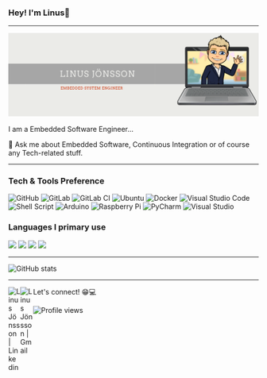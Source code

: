 ### Hey! I'm Linus👋

---
<p align="center">
  <img src="https://github.com/alflinusjonsson/alflinusjonsson/blob/main/LINUS.png">
</p>

I am a Embedded Software Engineer...

💬 Ask me about Embedded Software, Continuous Integration or of course any Tech-related stuff.

---

### Tech & Tools Preference

<img alt="GitHub" src="https://img.shields.io/badge/github-%23121011.svg?&style=for-the-badge&logo=github&logoColor=white"/> <img alt="GitLab" src="https://img.shields.io/badge/gitlab-%23181717.svg?&style=for-the-badge&logo=gitlab&logoColor=white"/>
<img alt="GitLab CI" src="https://img.shields.io/badge/GitLabCI-%23181717.svg?&style=for-the-badge&logo=gitlab&logoColor=white"/>
<img alt="Ubuntu" src="https://img.shields.io/badge/Ubuntu-E95420?style=for-the-badge&logo=ubuntu&logoColor=white" />
<img alt="Docker" src="https://img.shields.io/badge/docker-%230db7ed.svg?&style=for-the-badge&logo=docker&logoColor=white"/>
<img alt="Visual Studio Code" src="https://img.shields.io/badge/VisualStudioCode-0078d7.svg?&style=for-the-badge&logo=visual-studio-code&logoColor=white"/>
<img alt="Shell Script" src="https://img.shields.io/badge/shell_script-%23121011.svg?&style=for-the-badge&logo=gnu-bash&logoColor=white"/>
<img alt="Arduino" src="https://img.shields.io/badge/-Arduino-00979D?style=for-the-badge&logo=Arduino&logoColor=white"/>
<img alt="Raspberry Pi" src="https://img.shields.io/badge/-RaspberryPi-C51A4A?style=for-the-badge&logo=Raspberry-Pi"/>
<img alt="PyCharm" src="https://img.shields.io/badge/PyCharm-000000.svg?&style=for-the-badge&logo=PyCharm&logoColor=white"/>
<img alt="Visual Studio" src="https://img.shields.io/badge/VisualStudio-5C2D91.svg?&style=for-the-badge&logo=visual-studio&logoColor=white"/>

### Languages I primary use
<img src="https://img.shields.io/badge/C-00599C?style=for-the-badge&logo=c&logoColor=white"> <img src="https://img.shields.io/badge/C%2B%2B-00599C?style=for-the-badge&logo=c%2B%2B&logoColor=white"> <img src="https://img.shields.io/badge/Java-ED8B00?style=for-the-badge&logo=java&logoColor=white">
<img src="https://img.shields.io/badge/Python-14354C?style=for-the-badge&logo=python&logoColor=white">

---

![GitHub stats](https://github-readme-stats.vercel.app/api?username=alflinusjonsson&show_icons=true&hide_border=true)

---

Let's connect! 😁💻
  <a href="https://in.linkedin.com/in/alflinusjonsson">
    <img align="left" alt="Linus Jönsson | Linkedin" width="24px" src="https://github.com/TheDudeThatCode/TheDudeThatCode/blob/master/Assets/Linkedin.svg" />
  </a>
  <a href="mailto:alflinusjonsson@gmail.com">
    <img align="left" alt="Linus Jönsson | Gmail" width="26px" src="https://github.com/TheDudeThatCode/TheDudeThatCode/blob/master/Assets/Gmail.svg" />
  </a>

![Profile views](https://gpvc.arturio.dev/alflinusjonsson)
